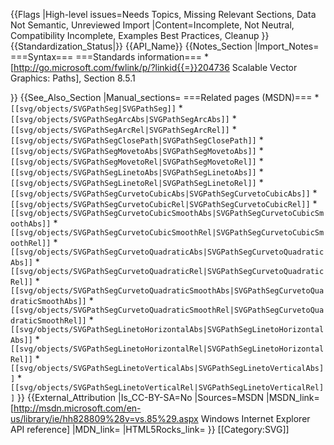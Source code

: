 {{Flags
|High-level issues=Needs Topics, Missing Relevant Sections, Data Not Semantic, Unreviewed Import
|Content=Incomplete, Not Neutral, Compatibility Incomplete, Examples Best Practices, Cleanup
}}
{{Standardization_Status|}}
{{API_Name}}
{{Notes_Section
|Import_Notes=
===Syntax===
===Standards information===
*[http://go.microsoft.com/fwlink/p/?linkid{{=}}204736 Scalable Vector Graphics: Paths], Section 8.5.1


}}
{{See_Also_Section
|Manual_sections=
===Related pages (MSDN)===
*<code>[[svg/objects/SVGPathSeg|SVGPathSeg]]</code>
*<code>[[svg/objects/SVGPathSegArcAbs|SVGPathSegArcAbs]]</code>
*<code>[[svg/objects/SVGPathSegArcRel|SVGPathSegArcRel]]</code>
*<code>[[svg/objects/SVGPathSegClosePath|SVGPathSegClosePath]]</code>
*<code>[[svg/objects/SVGPathSegMovetoAbs|SVGPathSegMovetoAbs]]</code>
*<code>[[svg/objects/SVGPathSegMovetoRel|SVGPathSegMovetoRel]]</code>
*<code>[[svg/objects/SVGPathSegLinetoAbs|SVGPathSegLinetoAbs]]</code>
*<code>[[svg/objects/SVGPathSegLinetoRel|SVGPathSegLinetoRel]]</code>
*<code>[[svg/objects/SVGPathSegCurvetoCubicAbs|SVGPathSegCurvetoCubicAbs]]</code>
*<code>[[svg/objects/SVGPathSegCurvetoCubicRel|SVGPathSegCurvetoCubicRel]]</code>
*<code>[[svg/objects/SVGPathSegCurvetoCubicSmoothAbs|SVGPathSegCurvetoCubicSmoothAbs]]</code>
*<code>[[svg/objects/SVGPathSegCurvetoCubicSmoothRel|SVGPathSegCurvetoCubicSmoothRel]]</code>
*<code>[[svg/objects/SVGPathSegCurvetoQuadraticAbs|SVGPathSegCurvetoQuadraticAbs]]</code>
*<code>[[svg/objects/SVGPathSegCurvetoQuadraticRel|SVGPathSegCurvetoQuadraticRel]]</code>
*<code>[[svg/objects/SVGPathSegCurvetoQuadraticSmoothAbs|SVGPathSegCurvetoQuadraticSmoothAbs]]</code>
*<code>[[svg/objects/SVGPathSegCurvetoQuadraticSmoothRel|SVGPathSegCurvetoQuadraticSmoothRel]]</code>
*<code>[[svg/objects/SVGPathSegLinetoHorizontalAbs|SVGPathSegLinetoHorizontalAbs]]</code>
*<code>[[svg/objects/SVGPathSegLinetoHorizontalRel|SVGPathSegLinetoHorizontalRel]]</code>
*<code>[[svg/objects/SVGPathSegLinetoVerticalAbs|SVGPathSegLinetoVerticalAbs]]</code>
*<code>[[svg/objects/SVGPathSegLinetoVerticalRel|SVGPathSegLinetoVerticalRel]]</code>
}}
{{External_Attribution
|Is_CC-BY-SA=No
|Sources=MSDN
|MSDN_link=[http://msdn.microsoft.com/en-us/library/ie/hh828809%28v=vs.85%29.aspx Windows Internet Explorer API reference]
|MDN_link=
|HTML5Rocks_link=
}}
[[Category:SVG]]